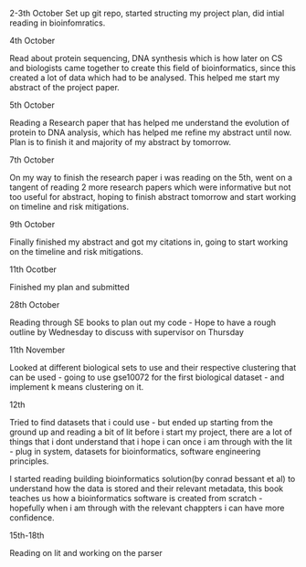 2-3th October 
Set up git repo, started structing my project plan, did intial reading in bioinfomratics.

4th October

Read about protein sequencing, DNA synthesis which is how later on CS and biologists came together to create this field of bioinformatics, since this created a lot of data which had to be analysed. This helped me start my abstract of the project paper. 

5th October 

Reading a Research paper that has helped me understand the evolution of protein to DNA analysis, which has helped me refine my abstract until now. Plan is to finish it and majority of my abstract by tomorrow. 

7th October 

On my way to finish the research paper i was reading on the 5th, went on a tangent of reading 2 more research papers which were informative but not too useful for abstract, hoping to finish abstract tomorrow and start working on timeline and risk mitigations.

9th October 

Finally finished my abstract and got my citations in, going to start working on the timeline and risk mitigations.

11th Ocotber 

Finished my plan and submitted 

28th October 

Reading through SE books to plan out my code - Hope to have a rough outline by Wednesday to discuss with supervisor on Thursday

11th November

Looked at different biological sets to use and their respective clustering that can be used - going to use gse10072 for the first biological
dataset - and implement k means clustering on it.

12th 

Tried to find datasets that i could use - but ended up starting from the ground up and reading a bit of lit before i start my project, there are a lot of things that i dont understand that i hope i can once i am through with the lit - plug in system, datasets for bioinformatics, software engineering principles. 

I started reading building bioinformatics solution(by conrad bessant et al) to understand how the data is stored and their relevant metadata, this book teaches us how a bioinformatics software is created from scratch - hopefully when i am through with the relevant chappters i can have more confidence.

15th-18th 

Reading on lit and working on the parser
